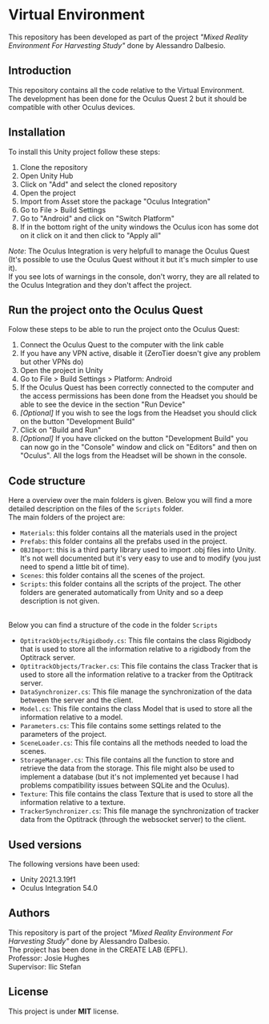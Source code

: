 # Virtual Environment
This repository has been developed as part of the project *"Mixed Reality Environment For Harvesting Study"* done by Alessandro Dalbesio.

## Introduction
This repository contains all the code relative to the Virtual Environment. <br>
The development has been done for the Oculus Quest 2 but it should be compatible with other Oculus devices. <br>

## Installation
To install this Unity project follow these steps:
1. Clone the repository
2. Open Unity Hub
3. Click on "Add" and select the cloned repository
4. Open the project
5. Import from Asset store the package "Oculus Integration"
6. Go to File > Build Settings
7. Go to "Android" and click on "Switch Platform"
8. If in the bottom right of the unity windows the Oculus icon has some dot on it click on it and then click to "Apply all"

*Note*: The Oculus Integration is very helpfull to manage the Oculus Quest (It's possible to use the Oculus Quest without it but it's much simpler to use it). <br>
If you see lots of warnings in the console, don't worry, they are all related to the Oculus Integration and they don't affect the project.

## Run the project onto the Oculus Quest
Folow these steps to be able to run the project onto the Oculus Quest:
1. Connect the Oculus Quest to the computer with the link cable
2. If you have any VPN active, disable it (ZeroTier doesn't give any problem but other VPNs do)
3. Open the project in Unity
4. Go to File > Build Settings > Platform: Android
5. If the Oculus Quest has been correctly connected to the computer and the access permissions has been done from the Headset you should be able to see the device in the section "Run Device"
6. <i>[Optional]</i> If you wish to see the logs from the Headset you should click on the button "Development Build"
7. Click on "Build and Run"
8. <i>[Optional]</i> If you have clicked on the button "Development Build" you can now go in the "Console" window and click on "Editors" and then on "Oculus". All the logs from the Headset will be shown in the console.


## Code structure
Here a overview over the main folders is given. Below you will find a more detailed description on the files of the <code>Scripts</code> folder. <br>
The main folders of the project are:
- <code>Materials</code>: this folder contains all the materials used in the project
- <code>Prefabs</code>: this folder contains all the prefabs used in the project.
- <code>OBJImport</code>: this is a third party library used to import .obj files into Unity. It's not well documented but it's very easy to use and to modify (you just need to spend a little bit of time).
- <code>Scenes</code>: this folder contains all the scenes of the project.
- <code>Scripts</code>: this folder contains all the scripts of the project.
The other folders are generated automatically from Unity and so a deep description is not given. <br><br>

Below you can find a structure of the code in the folder <code>Scripts</code>
- <code>OptitrackObjects/Rigidbody.cs</code>: This file contains the class Rigidbody that is used to store all the information relative to a rigidbody from the Optitrack server.
- <code>OptitrackObjects/Tracker.cs</code>: This file contains the class Tracker that is used to store all the information relative to a tracker from the Optitrack server.
- <code>DataSynchronizer.cs</code>: This file manage the synchronization of the data between the server and the client.
- <code>Model.cs</code>: This file contains the class Model that is used to store all the information relative to a model.
- <code>Parameters.cs</code>: This file contains some settings related to the parameters of the project.
- <code>SceneLoader.cs</code>: This file contains all the methods needed to load the scenes.
- <code>StorageManager.cs</code>: This file contains all the function to store and retrieve the data from the storage. This file might also be used to implement a database (but it's not implemented yet because I had problems compatibility issues between SQLite and the Oculus).
- <code>Texture</code>: This file contains the class Texture that is used to store all the information relative to a texture.
- <code>TrackerSynchronizer.cs</code>: This file manage the synchronization of tracker data from the Optitrack (through the websocket server) to the client.

## Used versions
The following versions have been used:
- Unity 2021.3.19f1
- Oculus Integration 54.0

## Authors
This repository is part of the project *"Mixed Reality Environment For Harvesting Study"* done by Alessandro Dalbesio.<br>
The project has been done in the CREATE LAB (EPFL).<br>
Professor: Josie Hughes<br>
Supervisor: Ilic Stefan<br>

## License
This project is under **MIT** license. <br>

